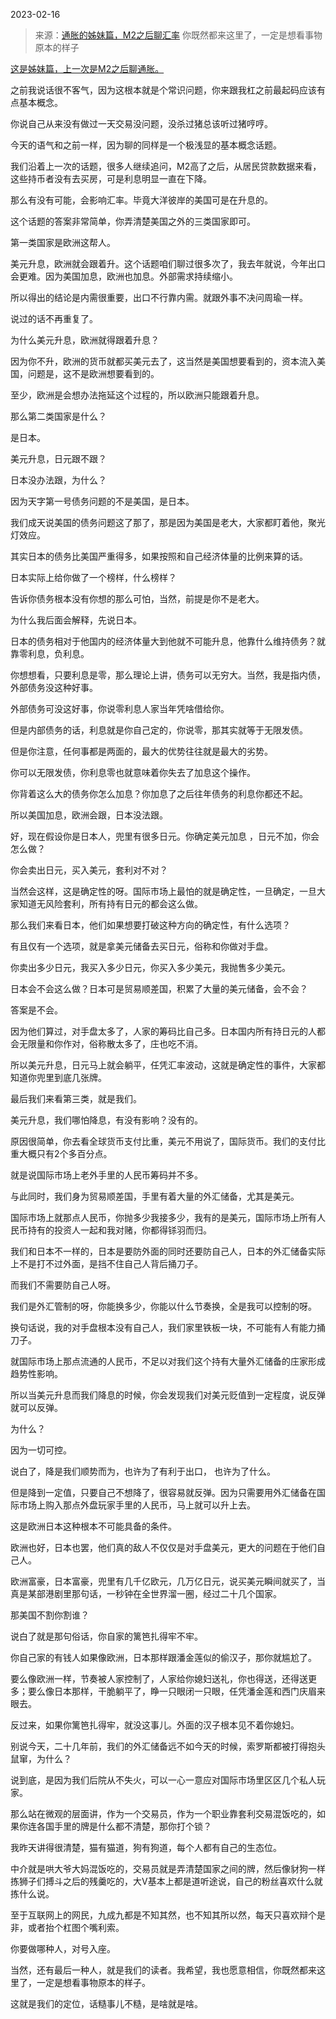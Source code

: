 2023-02-16

> 来源：[通胀的姊妹篇，M2之后聊汇率](http://mp.weixin.qq.com/s?__biz=MzU0MjYwNDU2Mw==&mid=2247509885&idx=2&sn=467c54d9fa8f07616e4a012c2efed6a4&chksm=fb1acb01cc6d4217934354e0139c63aaa588bef80b649acec5e2ea80c8ead5fe8c223852bdce&scene=27#wechat_redirect)
> 你既然都来这里了，​一定是想看事物原本的样子

[这是姊妹篇，上一次是M2之后聊通胀。  
](http://mp.weixin.qq.com/s?__biz=MzU3NDc5Nzc0NQ==&mid=2247522571&idx=1&sn=cec222aedd8420b5bc9286fe55a356ec&chksm=fd2e3bd5ca59b2c31fee005977803bad824e845afe6c53d92f9bb147e2456688174407240a66&scene=21#wechat_redirect)

之前我说话很不客气，因为这根本就是个常识问题，你来跟我杠之前最起码应该有点基本概念。  

你说自己从来没有做过一天交易没问题，没杀过猪总该听过猪哼哼。

今天的语气和之前一样，因为聊的同样是一个极浅显的基本概念话题。  

我们沿着上一次的话题，很多人继续追问，M2高了之后，从居民贷款数据来看，这些持币者没有去买房，可是利息明显一直在下降。

那么有没有可能，会影响汇率。毕竟大洋彼岸的美国可是在升息的。

这个话题的答案非常简单，你弄清楚美国之外的三类国家即可。  

第一类国家是欧洲这帮人。

美元升息，欧洲就会跟着升。这个话题咱们聊过很多次了，我去年就说，今年出口会更难。因为美国加息，欧洲也加息。外部需求持续缩小。

所以得出的结论是内需很重要，出口不行靠内需。就跟外事不决问周瑜一样。  

说过的话不再重复了。  

为什么美元升息，欧洲就得跟着升息？

因为你不升，欧洲的货币就都买美元去了，这当然是美国想要看到的，资本流入美国，问题是，这不是欧洲想要看到的。

至少，欧洲是会想办法拖延这个过程的，所以欧洲只能跟着升息。

那么第二类国家是什么？  

是日本。

美元升息，日元跟不跟？  

日本没办法跟，为什么？

因为天字第一号债务问题的不是美国，是日本。  

我们成天说美国的债务问题这了那了，那是因为美国是老大，大家都盯着他，聚光灯效应。  

其实日本的债务比美国严重得多，如果按照和自己经济体量的比例来算的话。

日本实际上给你做了一个榜样，什么榜样？

告诉你债务根本没有你想的那么可怕，当然，前提是你不是老大。

为什么我后面会解释，先说日本。  

日本的债务相对于他国内的经济体量大到他就不可能升息，他靠什么维持债务？就靠零利息，负利息。

你想想看，只要利息是零，那么理论上讲，债务可以无穷大。当然，我是指内债，外部债务没这种好事。  

外部债务可没这好事，你说零利息人家当年凭啥借给你。

但是内部债务的话，利息就是你自己定的，你说零，那其实就等于无限发债。  

但是你注意，任何事都是两面的，最大的优势往往就是最大的劣势。  

你可以无限发债，你利息零也就意味着你失去了加息这个操作。

你背着这么大的债务你怎么加息？你加息了之后往年债务的利息你都还不起。  

所以美国加息，欧洲会跟，日本没法跟。  

好，现在假设你是日本人，兜里有很多日元。你确定美元加息 ，日元不加，你会怎么做？

你会卖出日元，买入美元，套利对不对？

当然会这样，这是确定性的呀。国际市场上最怕的就是确定性，一旦确定，一旦大家知道无风险套利，所有持有日元的都会这么做。  

那么我们来看日本，他们如果想要打破这种方向的确定性，有什么选项？

有且仅有一个选项，就是拿美元储备去买日元，俗称和你做对手盘。

你卖出多少日元，我买入多少日元，你买入多少美元，我抛售多少美元。

日本会不会这么做？日本可是贸易顺差国，积累了大量的美元储备，会不会？  

答案是不会。

因为他们算过，对手盘太多了，人家的筹码比自己多。日本国内所有持日元的人都会无限量和你作对，俗称散太多了，庄也吃不消。  

所以美元升息，日元马上就会躺平，任凭汇率波动，这就是确定性的事件，大家都知道你兜里到底几张牌。  

最后我们来看第三类，就是我们。

美元升息，我们哪怕降息，有没有影响？没有的。  

原因很简单，你去看全球货币支付比重，美元不用说了，国际货币。我们的支付比重大概只有2个多百分点。  

就是说国际市场上老外手里的人民币筹码并不多。  

与此同时，我们身为贸易顺差国，手里有着大量的外汇储备，尤其是美元。  

国际市场上就那点人民币，你抛多少我接多少，我有的是美元，国际市场上所有人民币持有的投资人一起和我对赌，你都得铩羽而归。

我们和日本不一样的，日本是要防外面的同时还要防自己人，日本的外汇储备实际上不是打不过外面，是挡不住自己人背后捅刀子。

而我们不需要防自己人呀。

我们是外汇管制的呀，你能换多少，你能以什么节奏换，全是我可以控制的呀。  

换句话说，我的对手盘根本没有自己人，我们家里铁板一块，不可能有人有能力捅刀子。  

就国际市场上那点流通的人民币，不足以对我们这个持有大量外汇储备的庄家形成趋势性影响。  

所以当美元升息而我们降息的时候，你会发现我们对美元贬值到一定程度，说反弹就可以反弹。  

为什么？  

因为一切可控。  

说白了，降是我们顺势而为，也许为了有利于出口， 也许为了什么。  

但是降到一定值，只要自己不想降了，很容易就反弹。因为只需要用外汇储备在国际市场上购入那点外盘玩家手里的人民币，马上就可以升上去。  

这是欧洲日本这种根本不可能具备的条件。  

欧洲也好，日本也罢，他们真的敌人不仅仅是对手盘美元，更大的问题在于他们自己人。  

欧洲富豪，日本富豪，兜里有几千亿欧元，几万亿日元，说买美元瞬间就买了，当真是某部港剧里那句话，一秒钟在全世界溜一圈，经过二十几个国家。  

那美国不割你割谁？  

说白了就是那句俗话，你自家的篱笆扎得牢不牢。  

你自己家的有钱人如果像欧洲，日本那样跟潘金莲似的偷汉子，那你就尴尬了。  

要么像欧洲一样，节奏被人家控制了，人家给你媳妇送礼，你也得送，还得送更多；要么像日本那样，干脆躺平了，睁一只眼闭一只眼，任凭潘金莲和西门庆眉来眼去。

反过来，如果你篱笆扎得牢，就没这事儿。外面的汉子根本见不着你媳妇。  

别说今天，二十几年前，我们的外汇储备远不如今天的时候，索罗斯都被打得抱头鼠窜，为什么？

说到底，是因为我们后院从不失火，可以一心一意应对国际市场里区区几个私人玩家。

那么站在微观的层面讲，作为一个交易员，作为一个职业靠套利交易混饭吃的，如果你连各国手里的牌是什么都不清楚，那你打个锁？  

我昨天讲得很清楚，猫有猫道，狗有狗道，每个人都有自己的生态位。  

中介就是哄大爷大妈混饭吃的，交易员就是弄清楚国家之间的牌，然后像豺狗一样拣狮子们搏斗之后的残羹吃的，大V基本上都是道听途说，自己的粉丝喜欢什么就拣什么说。  

至于互联网上的网民，九成九都是不知其然，也不知其所以然，每天只喜欢辩个是非，或者抬个杠图个嘴利索。  

你要做哪种人，对号入座。  

当然，还有最后一种人，就是我们的读者。我希望，我也愿意相信，你既然都来这里了，一定是想看事物原本的样子。  

这就是我们的定位，话糙事儿不糙，是啥就是啥。

